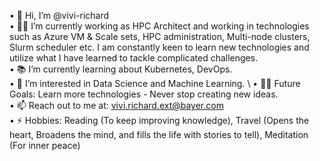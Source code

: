 •	👋 Hi, I’m @vivi-richard \
•	👨‍💻 I’m currently working as HPC Architect and working in technologies such as Azure VM & Scale sets, HPC administration, Multi-node clusters, Slurm scheduler etc. I am constantly keen to learn new technologies and utilize what I have learned to tackle complicated challenges. \
•	📚 I’m currently learning about Kubernetes, DevOps. \
•	👀 I’m interested in Data Science and Machine Learning. \ 
•	💪🏼 Future Goals: Learn more technologies - Never stop creating new ideas. \
•	📫 Reach out to me at: vivi.richard.ext@bayer.com \
•	⚡ Hobbies: Reading (To keep improving knowledge), Travel (Opens the heart, Broadens the mind, and fills the life with stories to tell), Meditation (For inner peace)

<!---
vivi-richard/vivi-richard is a ✨ special ✨ repository because its `README.md` (this file) appears on your GitHub profile.
You can click the Preview link to take a look at your changes.
--->
